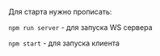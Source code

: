 Для старта нужно прописать:

`npm run server` - для запуска WS сервера

`npm start` - для запуска клиента
